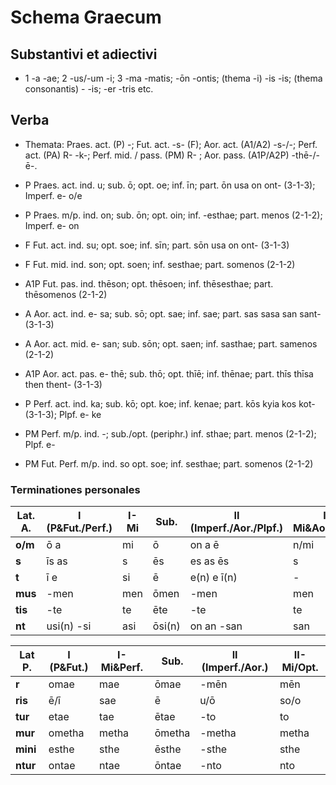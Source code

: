 # Schema Graecum

## Substantivi et adiectivi

- 1 -a -ae; 2 -us/-um -i; 3 -ma -matis; -ōn -ontis; (thema -i) -is -is; (thema consonantis) - -is; -er -tris etc.  

## Verba

- Themata: Praes. act. (P) -; Fut. act. -s- (F); Aor. act. (A1/A2) -s-/-; Perf. act. (PA) R- -k-; Perf. mid. / pass. (PM) R- ; Aor. pass. (A1P/A2P) -thē-/-ē-.

- P Praes. act. ind. u; sub. ō; opt. oe;  inf. īn; part. ōn usa on ont- (3-1-3); Imperf. e- o/e
- P Praes. m/p. ind. on; sub. ōn; opt. oin;  inf. -esthae; part. menos (2-1-2); Imperf. e- on

- F   Fut. act. ind. su; opt. soe; inf. sīn; part. sōn usa on ont- (3-1-3)
- F   Fut. mid. ind. son; opt. soen; inf. sesthae; part. somenos (2-1-2)
- A1P Fut. pas. ind. thēson; opt. thēsoen; inf. thēsesthae; part. thēsomenos (2-1-2)

- A   Aor. act. ind. e- sa; sub. sō; opt. sae;  inf. sae; part. sas sasa san sant- (3-1-3)
- A   Aor. act. mid. e- san; sub. sōn; opt. saen;  inf. sasthae; part. samenos (2-1-2)
- A1P Aor. act. pas. e- thē; sub. thō; opt. thīē;  inf. thēnae; part. thīs thīsa then thent- (3-1-3)

- P  Perf. act. ind. ka; sub. kō; opt. koe;  inf. kenae; part. kōs kyia kos kot- (3-1-3); Plpf. e- ke
- PM Perf. m/p. ind. -; sub./opt. (periphr.)  inf. sthae; part. menos (2-1-2); Plpf. e- 
- PM Fut. Perf. m/p. ind. so opt. soe; inf. sesthae; part. somenos (2-1-2)

### Terminationes personales

| Lat. A. | I (P&Fut./Perf.) | I-Mi | Sub.   | II (Imperf./Aor./Plpf.) | II-Mi&Aor.P./Opt. |
|---------|------------------|------|--------|-------------------------|-------------------|
| **o/m** | ō a              | mi   | ō      | on a ē                  | n/mi              |
| **s**   | īs as            | s    | ēs     | es as ēs                | s                 |
| **t**   | ī e              | si   | ē      | e(n) e ī(n)             | -                 |
| **mus** | -men             | men  | ōmen   | -men                    | men               |
| **tis** | -te              | te   | ēte    | -te                     | te                |
| **nt**  | usi(n) -si       | asi  | ōsi(n) | on an -san              | san               |


| Lat P.   | I (P&Fut.) | I-Mi&Perf. | Sub.   | II (Imperf./Aor.) | II-Mi/Opt. |
|----------|------------|------------|--------|-------------------|------------|
| **r**    | omae       | mae        | ōmae   | -mēn              | mēn        |
| **ris**  | ē/ī        | sae        | ē      | u/ō               | so/o       |
| **tur**  | etae       | tae        | ētae   | -to               | to         |
| **mur**  | ometha     | metha      | ōmetha | -metha            | metha      |
| **mini** | esthe      | sthe       | ēsthe  | -sthe             | sthe       |
| **ntur** | ontae      | ntae       | ōntae  | -nto              | nto        |



